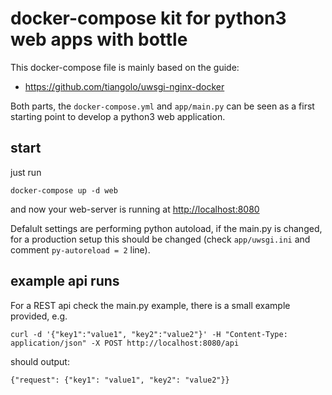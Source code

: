# docker-compose kit for python3 web apps with bottle
This docker-compose file is mainly based on the guide:

* https://github.com/tiangolo/uwsgi-nginx-docker

Both parts, the `docker-compose.yml` and `app/main.py` can be seen as a first starting point to develop a python3 web application.

## start

just run
```
docker-compose up -d web
```
and now your web-server is running at [http://localhost:8080](http://localhost:8080)

Defalult settings are performing python autoload, if the main.py is changed, for a production setup this should be changed (check `app/uwsgi.ini` and comment `py-autoreload = 2` line).


## example api runs
For a REST api check the main.py example, there is a small example provided, e.g.
```
curl -d '{"key1":"value1", "key2":"value2"}' -H "Content-Type: application/json" -X POST http://localhost:8080/api

```

should output:
```
{"request": {"key1": "value1", "key2": "value2"}}
```